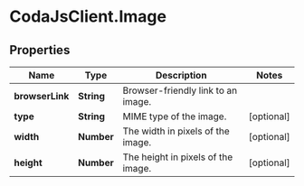 # CodaJsClient.Image

## Properties
Name | Type | Description | Notes
------------ | ------------- | ------------- | -------------
**browserLink** | **String** | Browser-friendly link to an image. | 
**type** | **String** | MIME type of the image. | [optional] 
**width** | **Number** | The width in pixels of the image. | [optional] 
**height** | **Number** | The height in pixels of the image. | [optional] 
